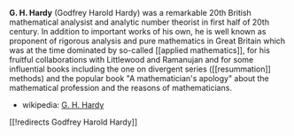 
__G. H. Hardy__ (Godfrey Harold Hardy) was a remarkable 20th British mathematical analysist and analytic number theorist in first half of 20th century. In addition to important works of his own, he is well known as proponent of rigorous analysis and pure mathematics in Great Britain which was at the time dominated by so-called [[applied mathematics]], for his fruitful collaborations with Littlewood and Ramanujan and for some influential books including the one on divergent series ([[resummation]] methods) and the popular book "A mathematician's apology" about the mathematical profession and the reasons of mathematicians.

* wikipedia: [G. H. Hardy](https://en.wikipedia.org/wiki/G._H._Hardy)


[[!redirects Godfrey Harold Hardy]]